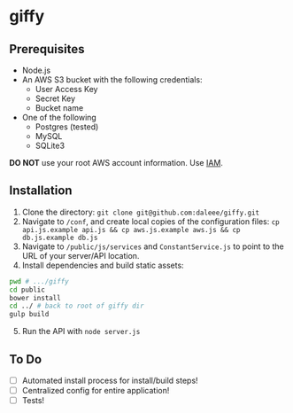 giffy
=========

Prerequisites
-------------
* Node.js
* An AWS S3 bucket with the following credentials:
    * User Access Key
    * Secret Key
    * Bucket name
* One of the following
    * Postgres (tested)
    * MySQL
    * SQLite3

**DO NOT** use your root AWS account information. Use [IAM](http://aws.amazon.com/iam/).

Installation
------------
1. Clone the directory: `git clone git@github.com:daleee/giffy.git`
2. Navigate to `/conf`, and create local copies of the configuration files: `cp api.js.example api.js && cp aws.js.example aws.js && cp db.js.example db.js`
3. Navigate to `/public/js/services` and `ConstantService.js` to point to the URL of your server/API location.
4. Install dependencies and build static assets:
```sh
pwd # .../giffy
cd public
bower install
cd ../ # back to root of giffy dir
gulp build
```
5. Run the API with `node server.js`

To Do
-----
- [ ] Automated install process for install/build steps!
- [ ] Centralized config for entire application!
- [ ] Tests!
